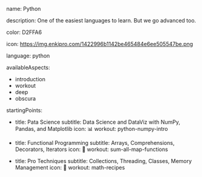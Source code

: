 name: Python

description: One of the easiest languages to learn. But we go advanced too.

color: D2FFA6

icon: https://img.enkipro.com/1422996b1142be465484e6ee505547be.png

language: python
 
availableAspects:
  - introduction
  - workout
  - deep
  - obscura



startingPoints:
  - title: Pata Science
    subtitle: Data Science and DataViz with NumPy, Pandas, and Matplotlib
    icon: 📊
    workout: python-numpy-intro

  - title: Functional Programming
    subtitle: Arrays, Comprehensions, Decorators, Iterators
    icon: 🧠
    workout: sum-all-map-functions

  - title: Pro Techniques
    subtitle: Collections, Threading, Classes, Memory Management
    icon: 🐍
    workout: math-recipes
